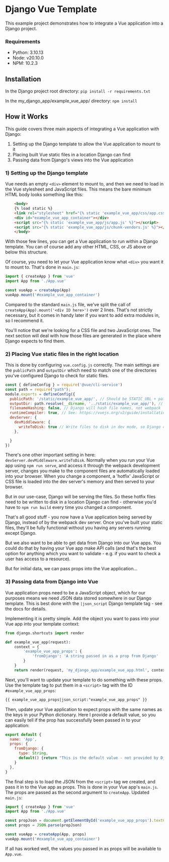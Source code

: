 # Django Vue Template

This example project demonstrates how to integrate a Vue application into a Django project.

### Requirements
- Python: 3.10.13
- Node: v20.10.0
- NPM: 10.2.3

## Installation

In the Django project root directory: `pip install -r requirements.txt`

In the my_django_app/example_vue_app/ directory: `npm install`

## How it Works

This guide covers three main aspects of integrating a Vue application with Django:
1) Setting up the Django template to allow the Vue application to mount to it
2) Placing built Vue static files in a location Django can find
3) Passing data from Django's views into the Vue application

### 1) Setting up the Django template
Vue needs an empty `<div>` element to mount to, and then we need to load in the Vue stylesheet and JavaScript files.
This means the bare minimum HTML body looks something like this:
```html
    <body>
    {% load static %}
    <link rel="stylesheet" href="{% static 'example_vue_app/css/app.css' %}">
    <div id="example_vue_app_container"></div>
    <script src="{% static 'example_vue_app/js/app.js' %}"></script>
    <script src="{% static 'example_vue_app/js/chunk-vendors.js' %}"></script>
    </body>
```

With those few lines, you can get a Vue application to run within a Django template. You can of course add any other
HTML, CSS, or JS above or below this structure.

Of course, you need to let your Vue application know what `<div>` you want it to mount to. That's done in `main.js`:

```javascript
import { createApp } from 'vue'
import App from './App.vue'

const vueApp = createApp(App)
vueApp.mount('#example_vue_app_container')
```

Compared to the standard `main.js` file, we've split the call of `createApp(App).mount('<div ID here>')`
over 2 lines. That's not strictly necessary, but it comes in handy later if you want to add extra modules in, so I
recommend it.

You'll notice that we're looking for a CSS file and two JavaScript ones. The next section will deal with how those files
are generated in the place where Django expects to find them.

### 2) Placing Vue static files in the right location

This is done by configuring `vue.config.js` correctly. The main settings are the `publicPath` and `outputDir` which need
to match one of the directories you've configured Django to check for static files.

```javascript
const { defineConfig } = require('@vue/cli-service')
const path = require("path");
module.exports = defineConfig({
  publicPath: '/static/example_vue_app/', // Should be STATIC_URL + path/to/build
  outputDir: path.resolve(__dirname, '../static/example_vue_app/'), // Output to a directory in STATICFILES_DIRS
  filenameHashing: false, // Django will hash file names, not webpack
  runtimeCompiler: true, // See: https://vuejs.org/v2/guide/installation.html#Runtime-Compiler-vs-Runtime-only
  devServer: {
    devMiddleware: {
      writeToDisk: true // Write files to disk in dev mode, so Django can serve the assets
    },

  }
})
```

There's one other important setting in here: `devServer.devMiddleware.writeToDisk`. Normally when you run your Vue app
using `npm run serve`, and access it through the webpack development server, changes you make to the component files are
automatically loaded into your browser. When you change a component, a 'hotfix' JavaScript or CSS file is loaded into
the dev server's memory and then served to your browser.

But in our use-case, Django will be serving the files. So these hotfix files need to be written to disk in a location
Django can find - otherwise you'd have to `npm run build` every time you changed a component.

That's all good stuff - you now have a Vue application being served by Django, instead of by the webpack dev server.
Once you've built your static files, they'll be fully functional without you having any servers running except Django.

But we also want to be able to get data from Django into our Vue apps. You could do that by having your Vue app make
API calls (and that's the best option for anything which you want to validate - e.g. if you want to check a user has
access to a resource).

But for initial data, we can pass props into the Vue application...

### 3) Passing data from Django into Vue

Vue application props need to be a JavaScript object, which for our purposes means we need JSON data stored somewhere
in our Django template. This is best done with the `|json_script` Django template tag - see the docs for details.

Implementing it is pretty simple. Add the object you want to pass into your Vue app into your template context:

```python
from django.shortcuts import render

def example_vue_app(request):
    context = {
        'example_vue_app_props': {
            'fromDjango': 'A string passed in as a prop from Django'
        }
    }
    return render(request, 'my_django_app/example_vue_app.html', context=context)
```

Next, you'll want to update your template to do something with these props. Use the template tag to put them in a 
`<script>` tag with the ID `#example_vue_app_props`:

```html
{{ example_vue_app_props|json_script:"example_vue_app_props" }}
```

Then, update your Vue application to expect props with the same names as the keys in your Python dictionary. Here I 
provide a default value, so you can easily tell if the prop has successfully been passed in to your application:

```javascript
export default {
  name: 'App',
  props: {
    fromDjango: {
      type: String,
      default() {return "This is the default value - not provided by Django"}
    }
  },
}
```

The final step is to load the JSON from the `<script>` tag we created, and pass it in to the Vue app as props. This is
done in your Vue app's `main.js`. The props are passed as the second argument to `createApp`. Updated `main.js`:

```javascript
import { createApp } from 'vue'
import App from './App.vue'

const propJson = document.getElementById('example_vue_app_props').textContent
const props = JSON.parse(propJson)

const vueApp = createApp(App, props)
vueApp.mount('#example_vue_app_container')
```

If all has worked well, the values you passed in as props will be available to `App.vue`.